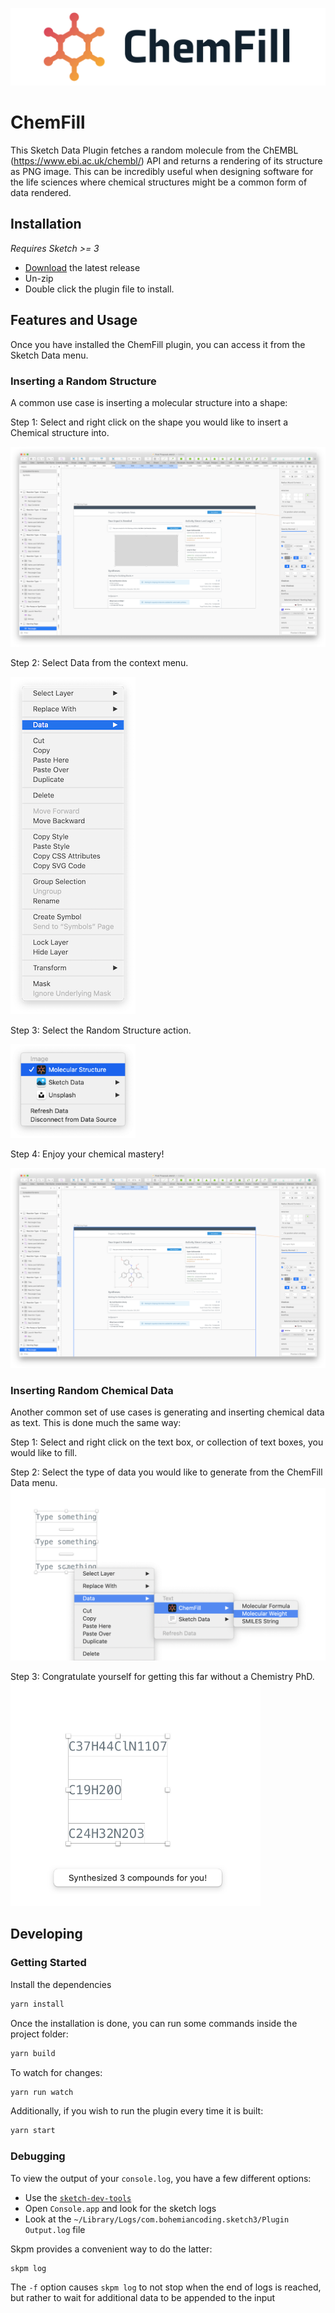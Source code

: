 ![ChemFill](https://github.com/ahadik/chemfill/blob/master/docs/banner-light.png)

# ChemFill

This Sketch Data Plugin fetches a random molecule from the ChEMBL (https://www.ebi.ac.uk/chembl/) API and returns a rendering of its structure as PNG image. This can be incredibly useful when designing software for the life sciences where chemical structures might be a common form of data rendered.

## Installation

_Requires Sketch >= 3_

* [Download](https://github.com/ahadik/chemfill/releases/latest) the latest release
* Un-zip
* Double click the plugin file to install.

## Features and Usage

Once you have installed the ChemFill plugin, you can access it from the Sketch Data menu.

### Inserting a Random Structure
A common use case is inserting a molecular structure into a shape:

Step 1: Select and right click on the shape you would like to insert a Chemical structure into.

![Step 1: Draw and select a rectangular shape](https://github.com/ahadik/chemfill/blob/master/docs/step-1.png)

Step 2: Select Data from the context menu.

<img src="https://github.com/ahadik/chemfill/blob/master/docs/step-2.png" width="200">

Step 3: Select the Random Structure action.

<img src="https://github.com/ahadik/chemfill/blob/master/docs/step-3.png" width="200">

Step 4: Enjoy your chemical mastery!

![Step 4: Enjoy your chemical mastery](https://github.com/ahadik/chemfill/blob/master/docs/step-4.png)

### Inserting Random Chemical Data
Another common set of use cases is generating and inserting chemical data as text. This is done much the same way:

Step 1: Select and right click on the text box, or collection of text boxes, you would like to fill.

Step 2: Select the type of data you would like to generate from the ChemFill Data menu.
![Step 2: Select the type of data you would like to generate from the ChemFill Data menu.](https://github.com/ahadik/chemfill/blob/master/docs/step-2b.png)

Step 3: Congratulate yourself for getting this far without a Chemistry PhD.
<img src="https://github.com/ahadik/chemfill/blob/master/docs/step-3b.png" width="400">

## Developing

### Getting Started

Install the dependencies

```bash
yarn install
```

Once the installation is done, you can run some commands inside the project folder:

```bash
yarn build
```

To watch for changes:

```bash
yarn run watch
```

Additionally, if you wish to run the plugin every time it is built:

```bash
yarn start
```

### Debugging

To view the output of your `console.log`, you have a few different options:

* Use the [`sketch-dev-tools`](https://github.com/skpm/sketch-dev-tools)
* Open `Console.app` and look for the sketch logs
* Look at the `~/Library/Logs/com.bohemiancoding.sketch3/Plugin Output.log` file

Skpm provides a convenient way to do the latter:

```bash
skpm log
```

The `-f` option causes `skpm log` to not stop when the end of logs is reached, but rather to wait for additional data to be appended to the input

